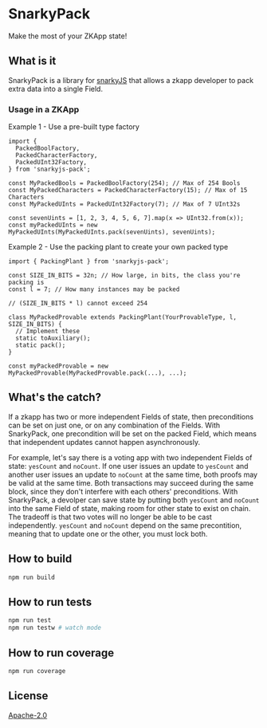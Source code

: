 # SnarkyPack

Make the most of your ZKApp state!

## What is it

SnarkyPack is a library for [snarkyJS](https://github.com/o1-labs/snarkyjs/) that allows a zkapp developer to pack extra data into a single Field.

### Usage in a ZKApp

Example 1 - Use a pre-built type factory

```
import {
  PackedBoolFactory,
  PackedCharacterFactory,
  PackedUInt32Factory,
} from 'snarkyjs-pack';

const MyPackedBools = PackedBoolFactory(254); // Max of 254 Bools
const MyPackedCharacters = PackedCharacterFactory(15); // Max of 15 Characters
const MyPackedUInts = PackedUInt32Factory(7); // Max of 7 UInt32s

const sevenUints = [1, 2, 3, 4, 5, 6, 7].map(x => UInt32.from(x));
const myPackedUInts = new MyPackedUInts(MyPackedUInts.pack(sevenUints), sevenUints);
```

Example 2 - Use the packing plant to create your own packed type

```
import { PackingPlant } from 'snarkyjs-pack';

const SIZE_IN_BITS = 32n; // How large, in bits, the class you're packing is
const l = 7; // How many instances may be packed

// (SIZE_IN_BITS * l) cannot exceed 254

class MyPackedProvable extends PackingPlant(YourProvableType, l, SIZE_IN_BITS) {
  // Implement these
  static toAuxiliary();
  static pack();
}

const myPackedProvable = new MyPackedProvable(MyPackedProvable.pack(...), ...);
```

## What's the catch?

If a zkapp has two or more independent Fields of state, then preconditions can be set on just one, or on any combination of the Fields. With SnarkyPack, one precondition will be set on the packed Field, which means that independent updates cannot happen asynchronously.

For example, let's say there is a voting app with two independent Fields of state: `yesCount` and `noCount`. If one user issues an update to `yesCount` and another user issues an update to `noCount` at the same time, both proofs may be valid at the same time. Both transactions may succeed during the same block, since they don't interfere with each others' preconditions. With SnarkyPack, a devolper can save state by putting both `yesCount` and `noCount` into the same Field of state, making room for other state to exist on chain. The tradeoff is that two votes will no longer be able to be cast independently. `yesCount` and `noCount` depend on the same precontition, meaning that to update one or the other, you must lock both.

## How to build

```sh
npm run build
```

## How to run tests

```sh
npm run test
npm run testw # watch mode
```

## How to run coverage

```sh
npm run coverage
```

## License

[Apache-2.0](LICENSE)
